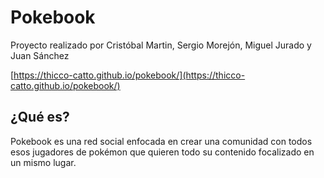 # Pokebook
Proyecto realizado por Cristóbal Martin, Sergio Morejón, Miguel Jurado y Juan Sánchez

[https://thicco-catto.github.io/pokebook/](https://thicco-catto.github.io/pokebook/)


## ¿Qué es?
Pokebook es una red social enfocada en crear una comunidad con todos esos jugadores de pokémon que quieren todo su contenido focalizado en un mismo lugar.	


